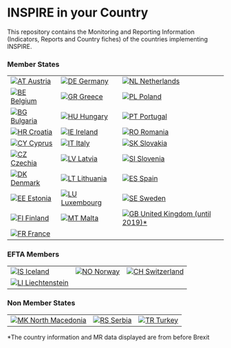 <h1 class="title" id="page-title">INSPIRE in your Country</h1>

              
  <div class="view view-Mappas view-id-Mappas view-display-id-page_5 view-dom-id-578ae6464ac59559efc04b2ca8b7d03a">
            <div class="view-header">
       <p>This repository contains the Monitoring and Reporting Information (Indicators, Reports and Country fiches) of the countries implementing INSPIRE.
</p>


<h3>Member States</h3>
<table class="views-view-grid cols-3">
  
  <tbody>
          <tr  class="row-1 row-first">
                  <td  class="col-1 col-first">
              
  <div class="views-field views-field-field-country">        <div class="field-content"><a href="./AT" class="klas_AT"><img class="countryicon iconset-gosquared_shiny_small countrycode-at" src="https://inspire.ec.europa.eu/sites/all/modules/contrib/countryicons_gosquared/shiny-small/at.png" alt="AT" title="Austria" /> Austria</a></div>  </div>          </td>
                  <td  class="col-2">
              
  <div class="views-field views-field-field-country">        <div class="field-content"><a href="./DE" class="klas_DE"><img class="countryicon iconset-gosquared_shiny_small countrycode-de" src="https://inspire.ec.europa.eu/sites/all/modules/contrib/countryicons_gosquared/shiny-small/de.png" alt="DE" title="Germany" /> Germany</a></div>  </div>          </td>
                  <td  class="col-3 col-last">
              
  <div class="views-field views-field-field-country">        <div class="field-content"><a href="./NL" class="klas_NL"><img class="countryicon iconset-gosquared_shiny_small countrycode-nl" src="https://inspire.ec.europa.eu/sites/all/modules/contrib/countryicons_gosquared/shiny-small/nl.png" alt="NL" title="Netherlands" /> Netherlands</a></div>  </div>          </td>
              </tr>
          <tr  class="row-2">
                  <td  class="col-1 col-first">
              
  <div class="views-field views-field-field-country">        <div class="field-content"><a href="./BE" class="klas_BE"><img class="countryicon iconset-gosquared_shiny_small countrycode-be" src="https://inspire.ec.europa.eu/sites/all/modules/contrib/countryicons_gosquared/shiny-small/be.png" alt="BE" title="Belgium" /> Belgium</a></div>  </div>          </td>
                  <td  class="col-2">
              
  <div class="views-field views-field-field-country">        <div class="field-content"><a href="./GR" class="klas_GR"><img class="countryicon iconset-gosquared_shiny_small countrycode-gr" src="https://inspire.ec.europa.eu/sites/all/modules/contrib/countryicons_gosquared/shiny-small/gr.png" alt="GR" title="Greece" /> Greece</a></div>  </div>          </td>
                  <td  class="col-3 col-last">
              
  <div class="views-field views-field-field-country">        <div class="field-content"><a href="./PL" class="klas_PL"><img class="countryicon iconset-gosquared_shiny_small countrycode-pl" src="https://inspire.ec.europa.eu/sites/all/modules/contrib/countryicons_gosquared/shiny-small/pl.png" alt="PL" title="Poland" /> Poland</a></div>  </div>          </td>
              </tr>
          <tr  class="row-3">
                  <td  class="col-1 col-first">
              
  <div class="views-field views-field-field-country">        <div class="field-content"><a href="./BG" class="klas_BG"><img class="countryicon iconset-gosquared_shiny_small countrycode-bg" src="https://inspire.ec.europa.eu/sites/all/modules/contrib/countryicons_gosquared/shiny-small/bg.png" alt="BG" title="Bulgaria" /> Bulgaria</a></div>  </div>          </td>
                  <td  class="col-2">
              
  <div class="views-field views-field-field-country">        <div class="field-content"><a href="./HU" class="klas_HU"><img class="countryicon iconset-gosquared_shiny_small countrycode-hu" src="https://inspire.ec.europa.eu/sites/all/modules/contrib/countryicons_gosquared/shiny-small/hu.png" alt="HU" title="Hungary" /> Hungary</a></div>  </div>          </td>
                  <td  class="col-3 col-last">
              
  <div class="views-field views-field-field-country">        <div class="field-content"><a href="./PT" class="klas_PT"><img class="countryicon iconset-gosquared_shiny_small countrycode-pt" src="https://inspire.ec.europa.eu/sites/all/modules/contrib/countryicons_gosquared/shiny-small/pt.png" alt="PT" title="Portugal" /> Portugal</a></div>  </div>          </td>
              </tr>
          <tr  class="row-4">
                  <td  class="col-1 col-first">
              
  <div class="views-field views-field-field-country">        <div class="field-content"><a href="./HR" class="klas_HR"><img class="countryicon iconset-gosquared_shiny_small countrycode-hr" src="https://inspire.ec.europa.eu/sites/all/modules/contrib/countryicons_gosquared/shiny-small/hr.png" alt="HR" title="Croatia" /> Croatia</a></div>  </div>          </td>
                  <td  class="col-2">
              
  <div class="views-field views-field-field-country">        <div class="field-content"><a href="./IE" class="klas_IE"><img class="countryicon iconset-gosquared_shiny_small countrycode-ie" src="https://inspire.ec.europa.eu/sites/all/modules/contrib/countryicons_gosquared/shiny-small/ie.png" alt="IE" title="Ireland" /> Ireland</a></div>  </div>          </td>
                  <td  class="col-3 col-last">
              
  <div class="views-field views-field-field-country">        <div class="field-content"><a href="./RO" class="klas_RO"><img class="countryicon iconset-gosquared_shiny_small countrycode-ro" src="https://inspire.ec.europa.eu/sites/all/modules/contrib/countryicons_gosquared/shiny-small/ro.png" alt="RO" title="Romania" /> Romania</a></div>  </div>          </td>
              </tr>
          <tr  class="row-5">
                  <td  class="col-1 col-first">
              
  <div class="views-field views-field-field-country">        <div class="field-content"><a href="./CY" class="klas_CY"><img class="countryicon iconset-gosquared_shiny_small countrycode-cy" src="https://inspire.ec.europa.eu/sites/all/modules/contrib/countryicons_gosquared/shiny-small/cy.png" alt="CY" title="Cyprus" /> Cyprus</a></div>  </div>          </td>
                  <td  class="col-2">
              
  <div class="views-field views-field-field-country">        <div class="field-content"><a href="./IT" class="klas_IT"><img class="countryicon iconset-gosquared_shiny_small countrycode-it" src="https://inspire.ec.europa.eu/sites/all/modules/contrib/countryicons_gosquared/shiny-small/it.png" alt="IT" title="Italy" /> Italy</a></div>  </div>          </td>
                  <td  class="col-3 col-last">
              
  <div class="views-field views-field-field-country">        <div class="field-content"><a href="./SK" class="klas_SK"><img class="countryicon iconset-gosquared_shiny_small countrycode-sk" src="https://inspire.ec.europa.eu/sites/all/modules/contrib/countryicons_gosquared/shiny-small/sk.png" alt="SK" title="Slovakia" /> Slovakia</a></div>  </div>          </td>
              </tr>
          <tr  class="row-6">
                  <td  class="col-1 col-first">
              
  <div class="views-field views-field-field-country">        <div class="field-content"><a href="./CZ" class="klas_CZ"><img class="countryicon iconset-gosquared_shiny_small countrycode-cz" src="https://inspire.ec.europa.eu/sites/all/modules/contrib/countryicons_gosquared/shiny-small/cz.png" alt="CZ" title="Czechia" /> Czechia</a></div>  </div>          </td>
                  <td  class="col-2">
              
  <div class="views-field views-field-field-country">        <div class="field-content"><a href="./LV" class="klas_LV"><img class="countryicon iconset-gosquared_shiny_small countrycode-lv" src="https://inspire.ec.europa.eu/sites/all/modules/contrib/countryicons_gosquared/shiny-small/lv.png" alt="LV" title="Latvia" /> Latvia</a></div>  </div>          </td>
                  <td  class="col-3 col-last">
              
  <div class="views-field views-field-field-country">        <div class="field-content"><a href="./SI" class="klas_SI"><img class="countryicon iconset-gosquared_shiny_small countrycode-si" src="https://inspire.ec.europa.eu/sites/all/modules/contrib/countryicons_gosquared/shiny-small/si.png" alt="SI" title="Slovenia" /> Slovenia</a></div>  </div>          </td>
              </tr>
          <tr  class="row-7">
                  <td  class="col-1 col-first">
              
  <div class="views-field views-field-field-country">        <div class="field-content"><a href="./DK" class="klas_DK"><img class="countryicon iconset-gosquared_shiny_small countrycode-dk" src="https://inspire.ec.europa.eu/sites/all/modules/contrib/countryicons_gosquared/shiny-small/dk.png" alt="DK" title="Denmark" /> Denmark</a></div>  </div>          </td>
                  <td  class="col-2">
              
  <div class="views-field views-field-field-country">        <div class="field-content"><a href="./LT" class="klas_LT"><img class="countryicon iconset-gosquared_shiny_small countrycode-lt" src="https://inspire.ec.europa.eu/sites/all/modules/contrib/countryicons_gosquared/shiny-small/lt.png" alt="LT" title="Lithuania" /> Lithuania</a></div>  </div>          </td>
                  <td  class="col-3 col-last">
              
  <div class="views-field views-field-field-country">        <div class="field-content"><a href="./ES" class="klas_ES"><img class="countryicon iconset-gosquared_shiny_small countrycode-es" src="https://inspire.ec.europa.eu/sites/all/modules/contrib/countryicons_gosquared/shiny-small/es.png" alt="ES" title="Spain" /> Spain</a></div>  </div>          </td>
              </tr>
          <tr  class="row-8">
                  <td  class="col-1 col-first">
              
  <div class="views-field views-field-field-country">        <div class="field-content"><a href="./EE" class="klas_EE"><img class="countryicon iconset-gosquared_shiny_small countrycode-ee" src="https://inspire.ec.europa.eu/sites/all/modules/contrib/countryicons_gosquared/shiny-small/ee.png" alt="EE" title="Estonia" /> Estonia</a></div>  </div>          </td>
                  <td  class="col-2">
              
  <div class="views-field views-field-field-country">        <div class="field-content"><a href="./LU" class="klas_LU"><img class="countryicon iconset-gosquared_shiny_small countrycode-lu" src="https://inspire.ec.europa.eu/sites/all/modules/contrib/countryicons_gosquared/shiny-small/lu.png" alt="LU" title="Luxembourg" /> Luxembourg</a></div>  </div>          </td>
                  <td  class="col-3 col-last">
              
  <div class="views-field views-field-field-country">        <div class="field-content"><a href="./SE" class="klas_SE"><img class="countryicon iconset-gosquared_shiny_small countrycode-se" src="https://inspire.ec.europa.eu/sites/all/modules/contrib/countryicons_gosquared/shiny-small/se.png" alt="SE" title="Sweden" /> Sweden</a></div>  </div>          </td>
              </tr>
          <tr  class="row-9">
                  <td  class="col-1 col-first">
              
  <div class="views-field views-field-field-country">        <div class="field-content"><a href="./FI" class="klas_FI"><img class="countryicon iconset-gosquared_shiny_small countrycode-fi" src="https://inspire.ec.europa.eu/sites/all/modules/contrib/countryicons_gosquared/shiny-small/fi.png" alt="FI" title="Finland" /> Finland</a></div>  </div>          </td>
                  <td  class="col-2">
              
  <div class="views-field views-field-field-country">        <div class="field-content"><a href="./MT" class="klas_MT"><img class="countryicon iconset-gosquared_shiny_small countrycode-mt" src="https://inspire.ec.europa.eu/sites/all/modules/contrib/countryicons_gosquared/shiny-small/mt.png" alt="MT" title="Malta" /> Malta</a></div>  </div>          </td>
                  <td  class="col-3 col-last">
              
  <div class="views-field views-field-field-country">        <div class="field-content"><a href="./GB" class="klas_GB"><img class="countryicon iconset-gosquared_shiny_small countrycode-gb" src="https://inspire.ec.europa.eu/sites/all/modules/contrib/countryicons_gosquared/shiny-small/gb.png" alt="GB" title="United Kingdom" /> United Kingdom (until 2019)*</a></div>  </div>          </td>
              </tr>
          <tr  class="row-10 row-last">
                  <td  class="col-1 col-first">
              
  <div class="views-field views-field-field-country">        <div class="field-content"><a href="./FR" class="klas_FR"><img class="countryicon iconset-gosquared_shiny_small countrycode-fr" src="https://inspire.ec.europa.eu/sites/all/modules/contrib/countryicons_gosquared/shiny-small/fr.png" alt="FR" title="France" /> France</a></div>  </div>          </td>
                  <td  class="col-2">
                      </td>
                  <td  class="col-3 col-last">
                      </td>
              </tr>
      </tbody>
</table>
  <h3>EFTA Members</h3>
<table class="views-view-grid cols-3">
  
  <tbody>
          <tr  class="row-1 row-first">
                  <td  class="col-1 col-first">
              
  <div class="views-field views-field-field-country">        <div class="field-content"><a href="./IS" class="klas_IS"><img class="countryicon iconset-gosquared_shiny_small countrycode-is" src="https://inspire.ec.europa.eu/sites/all/modules/contrib/countryicons_gosquared/shiny-small/is.png" alt="IS" title="Iceland" /> Iceland</a></div>  </div>          </td>
                  <td  class="col-2">
              
  <div class="views-field views-field-field-country">        <div class="field-content"><a href="./NO" class="klas_NO"><img class="countryicon iconset-gosquared_shiny_small countrycode-no" src="https://inspire.ec.europa.eu/sites/all/modules/contrib/countryicons_gosquared/shiny-small/no.png" alt="NO" title="Norway" /> Norway</a></div>  </div>          </td>
                  <td  class="col-3 col-last">
              
  <div class="views-field views-field-field-country">        <div class="field-content"><a href="./CH" class="klas_CH"><img class="countryicon iconset-gosquared_shiny_small countrycode-ch" src="https://inspire.ec.europa.eu/sites/all/modules/contrib/countryicons_gosquared/shiny-small/ch.png" alt="CH" title="Switzerland" /> Switzerland</a></div>  </div>          </td>
              </tr>
          <tr  class="row-2 row-last">
                  <td  class="col-1 col-first">
              
  <div class="views-field views-field-field-country">        <div class="field-content"><a href="./LI" class="klas_LI"><img class="countryicon iconset-gosquared_shiny_small countrycode-li" src="https://inspire.ec.europa.eu/sites/all/modules/contrib/countryicons_gosquared/shiny-small/li.png" alt="LI" title="Liechtenstein" /> Liechtenstein</a></div>  </div>          </td>
                  <td  class="col-2">
                      </td>
                  <td  class="col-3 col-last">
                      </td>
              </tr>
      </tbody>
</table>
  <h3>Non Member States</h3>
<table class="views-view-grid cols-3">
  
  <tbody>
          <tr  class="row-1 row-first row-last">
                  <td  class="col-1 col-first">
              
  <div class="views-field views-field-field-country">        <div class="field-content"><a href="./MK" class="klas_MK"><img class="countryicon iconset-gosquared_shiny_small countrycode-mk" src="https://inspire.ec.europa.eu/sites/all/modules/contrib/countryicons_gosquared/shiny-small/mk.png" alt="MK" title="North Macedonia" /> North Macedonia</a></div>  </div>          </td>
                  <td  class="col-2">
              
  <div class="views-field views-field-field-country">        <div class="field-content"><a href="./RS" class="klas_RS"><img class="countryicon iconset-gosquared_shiny_small countrycode-rs" src="https://inspire.ec.europa.eu/sites/all/modules/contrib/countryicons_gosquared/shiny-small/rs.png" alt="RS" title="Serbia" /> Serbia</a></div>  </div>          </td>
                  <td  class="col-3 col-last">
              
  <div class="views-field views-field-field-country">        <div class="field-content"><a href="./TR" class="klas_TR"><img class="countryicon iconset-gosquared_shiny_small countrycode-tr" src="https://inspire.ec.europa.eu/sites/all/modules/contrib/countryicons_gosquared/shiny-small/tr.png" alt="TR" title="Turkey" /> Turkey</a></div>  </div>          </td>
              </tr>
      </tbody>
</table>

<p>*The country information and MR data displayed are from before Brexit
    </div>
